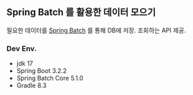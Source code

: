 ## Spring Batch 를 활용한 데이터 모으기

필요한 데이터를 [Spring Batch](https://peppered-bottle-2c8.notion.site/Spring-Batch-9cb7c9063367492f8115c90812de092d?pvs=4) 를 통해 DB에 저장.
조회하는 API 제공.

### Dev Env.
- jdk 17
- Spring Boot 3.2.2
- Spring Batch Core 5.1.0
- Gradle 8.3

